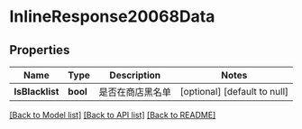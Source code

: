 # InlineResponse20068Data

## Properties
Name | Type | Description | Notes
------------ | ------------- | ------------- | -------------
**IsBlacklist** | **bool** | 是否在商店黑名单 | [optional] [default to null]

[[Back to Model list]](../README.md#documentation-for-models) [[Back to API list]](../README.md#documentation-for-api-endpoints) [[Back to README]](../README.md)

